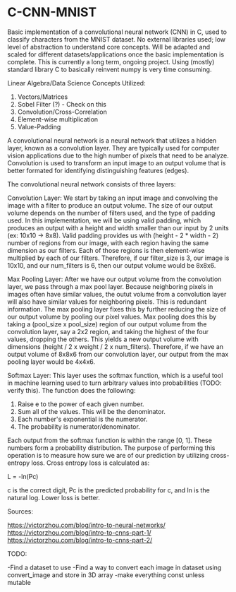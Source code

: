 # C-CNN-MNIST

Basic implementation of a convolutional neural network (CNN) in C, used to classify characters from the MNIST dataset.  No external libraries used; low level of abstraction to understand core concepts.  Will be adapted and scaled for different datasets/applications once the basic implementation is complete. This is currently a long term, ongoing project. Using (mostly) standard library C to basically reinvent numpy is very time consuming.  

Linear Algebra/Data Science Concepts Utilized: 

1. Vectors/Matrices
2. Sobel Filter (?) - Check on this
3. Convolution/Cross-Correlation
4. Element-wise multiplication
5. Value-Padding

A convolutional neural network is a neural network that utilizes a hidden layer, known as a convolution layer.  They are typically used for computer vision applications due to the high number of pixels that need to be analyze. Convolution is used to transform an input image to an output volume that is better formated for identifying distinguishing features (edges).

The convolutional neural network consists of three layers: 

Convolution Layer: We start by taking an input image and convolving the image with a filter to produce an output volume.  The size of our output volume depends on the number of filters used, and the type of padding used.  In this implementation, we will be using valid padding, which produces an output with a height and width smaller than our input by 2 units (ex: 10x10 -> 8x8).  Valid padding provides us with (height - 2 * width - 2) number of regions from our image, with each region having the same dimension as our filters.  Each of those regions is then element-wise multiplied by each of our filters.  Therefore, if our filter_size is 3, our image is 10x10, and our num_filters is 6, then our output volume would be 8x8x6.  

Max Pooling Layer: After we have our output volume from the convolution layer, we pass through a max pool layer.  Because neighboring pixels in images often have similar values, the outut volume from a convolution layer will also have similar values for neighboring pixels.  This is redundant information.  The max pooling layer fixes this by further reducing the size of our output volume by pooling our pixel values.  Max pooling does this by taking a (pool_size x pool_size) region of our output volume from the convolution layer, say a 2x2 region, and taking the highest of the four values, dropping the others.  This yields a new output volume with dimensions (height / 2 x weight / 2 x num_filters). Therefore, if we have an output volume of 8x8x6 from our convolution layer, our output from the max pooling layer would be 4x4x6.  

Softmax Layer: This layer uses the softmax function, which is a useful tool in machine learning used to turn arbitrary values into probabilities (TODO: verify this).  The function does the following: 

   1. Raise e to the power of each given number.
   2. Sum all of the values.  This will be the denominator. 
   3. Each number's exponential is the numerator. 
   4. The probability is numerator/denominator. 

Each output from the softmax function is within the range [0, 1].  These numbers form a probability distribution.  The purpose of performing this operation is to measure how sure we are of our prediction by utilizing cross-entropy loss.  Cross entropy loss is calculated as:
   
L = -ln(Pc) 

c is the correct digit, Pc is the predicted probability for c, and ln is the natural log.  Lower loss is better. 




Sources: 

https://victorzhou.com/blog/intro-to-neural-networks/
https://victorzhou.com/blog/intro-to-cnns-part-1/
https://victorzhou.com/blog/intro-to-cnns-part-2/


TODO:

-Find a dataset to use
-Find a way to convert each image in dataset using convert_image and store in 3D array
-make everything const unless mutable